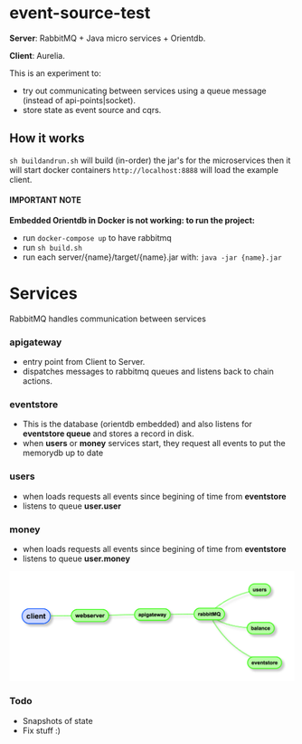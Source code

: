 # event-source-test
**Server**: RabbitMQ + Java micro services + Orientdb.

**Client**: Aurelia.

This is an experiment to:
- try out communicating between services using a queue message (instead of api-points|socket).
- store state as event source and cqrs.

## How it works
`sh buildandrun.sh` will build (in-order) the jar's for the microservices then it will start docker containers
`http://localhost:8888` will load the example client.

#### IMPORTANT NOTE

**Embedded Orientdb in Docker is not working: to run the project:**
- run `docker-compose up` to have rabbitmq
- run `sh build.sh`
- run each server/{name}/target/{name}.jar with: `java -jar {name}.jar`

# Services
RabbitMQ handles communication between services

### apigateway
- entry point from Client to Server.
- dispatches messages to rabbitmq queues and listens back to chain actions.

### eventstore
- This is the database (orientdb embedded) and also listens for **eventstore queue** and stores a record in disk.
- when **users** or **money** services start, they request all events to put the memorydb up to date

### users
- when loads requests all events since begining of time from **eventstore**
- listens to queue **user.user**

### money
- when loads requests all events since begining of time from **eventstore**
- listens to queue **user.money**

![Image](resources/server-setup.png)

### Todo
- Snapshots of state
- Fix stuff :)